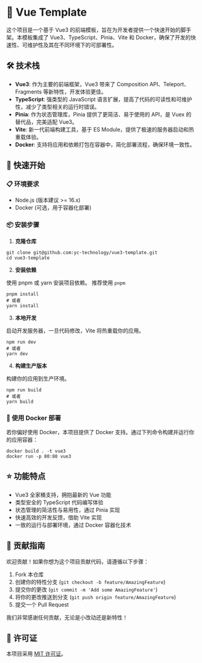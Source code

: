 # 🚀 Vue Template

这个项目是一个基于 Vue3 的前端模板，旨在为开发者提供一个快速开始的脚手架。本模板集成了 Vue3、TypeScript、Pinia、Vite 和 Docker，确保了开发的快速性、可维护性及其在不同环境下的可部署性。

## 🛠 技术栈

- **Vue3**: 作为主要的前端框架，Vue3 带来了 Composition API、Teleport、Fragments 等新特性，开发体验更佳。
- **TypeScript**: 强类型的 JavaScript 语言扩展，提高了代码的可读性和可维护性，减少了类型相关的运行时错误。
- **Pinia**: 作为状态管理库，Pinia 提供了更简洁、易于使用的 API，是 Vuex 的替代品，完美适配 Vue3。
- **Vite**: 新一代前端构建工具，基于 ES Module，提供了极速的服务器启动和热重载体验。
- **Docker**: 支持将应用和依赖打包在容器中，简化部署流程，确保环境一致性。

## 🚀 快速开始

### 📋 环境要求

- Node.js (版本建议 >= 16.x)
- Docker (可选，用于容器化部署)

### 📦 安装步骤

1. **克隆仓库**

```
git clone git@github.com:yc-technology/vue3-template.git
cd vue3-template
```

2. **安装依赖**

使用 pnpm 或 yarn 安装项目依赖。
推荐使用 `pnpm`

```
pnpm install
# 或者
yarn install
```

3. **本地开发**

启动开发服务器，一旦代码修改，Vite 将热重载你的应用。

```
npm run dev
# 或者
yarn dev
```

4. **构建生产版本**

构建你的应用到生产环境。

```
npm run build
# 或者
yarn build
```

### 🐳 使用 Docker 部署

若你偏好使用 Docker，本项目提供了 Docker 支持。通过下列命令构建并运行你的应用容器：

```
docker build . -t vue3
docker run -p 80:80 vue3
```

## ⭐ 功能特点

- Vue3 全家桶支持，拥抱最新的 Vue 功能
- 类型安全的 TypeScript 代码编写体验
- 状态管理的简洁性与易用性，通过 Pinia 实现
- 快速高效的开发反馈，借助 Vite 实现
- 一致的运行与部署环境，通过 Docker 容器化技术

## 🤝 贡献指南

欢迎贡献！如果你想为这个项目贡献代码，请遵循以下步骤：

1. Fork 本仓库
2. 创建你的特性分支 (`git checkout -b feature/AmazingFeature`)
3. 提交你的更改 (`git commit -m 'Add some AmazingFeature'`)
4. 将你的更改推送到分支 (`git push origin feature/AmazingFeature`)
5. 提交一个 Pull Request

我们非常感谢任何贡献，无论是小改动还是新特性！

## 📄 许可证

本项目采用 [MIT 许可证](LICENSE)。
